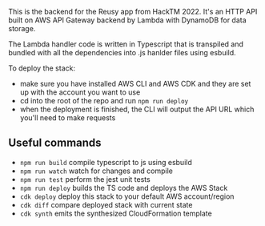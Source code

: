 This is the backend for the Reusy app from HackTM 2022. It's an HTTP API built on AWS API Gateway backend by Lambda with DynamoDB for data storage.

The Lambda handler code is written in Typescript that is transpiled and bundled with all the dependencies into .js hanlder files using esbuild.

To deploy the stack:

- make sure you have installed AWS CLI and AWS CDK and they are set up with the account you want to use
- cd into the root of the repo and run `npm run deploy`
- when the deployment is finished, the CLI will output the API URL which you'll need to make requests

## Useful commands

- `npm run build` compile typescript to js using esbuild
- `npm run watch` watch for changes and compile
- `npm run test` perform the jest unit tests
- `npm run deploy` builds the TS code and deploys the AWS Stack
- `cdk deploy` deploy this stack to your default AWS account/region
- `cdk diff` compare deployed stack with current state
- `cdk synth` emits the synthesized CloudFormation template
